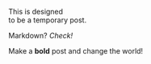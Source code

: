 This is designed  
to be a temporary post.

Markdown? *Check!*

Make a **bold** post and change the world!
